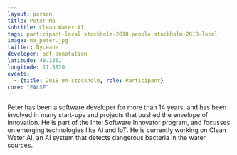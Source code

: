 ```yaml
---
layout: person
title: Peter Ma
subtitle: Clean Water AI
tags: participant-local stockholm-2018-people stockholm-2018-local
image: ma_peter.jpg
twitter: Nyceane
developer: pdf-annotation
latitude: 48.1351
longitude: 11.5820
events:
  - {title: 2018-04-stockholm, role: Participant}
core: "FALSE"
---
```

Peter has been a software developer for more than 14 years, and has been involved in many start-ups and projects that pushed the envelope of innovation. He is part of the Intel Software Innovator program, and focusses on emerging technologies like AI and IoT. He is currently working on Clean Water AI, an AI system that detects dangerous bacteria in the water sources.